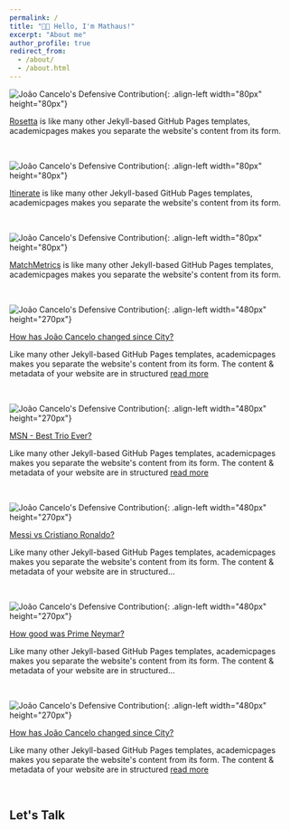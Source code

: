 ```yaml
---
permalink: /
title: "👋🏼 Hello, I'm Mathaus!"
excerpt: "About me"
author_profile: true
redirect_from: 
  - /about/
  - /about.html
---
```


![João Cancelo's Defensive Contribution](/images/rosetta.png){: .align-left width="80px" height="80px"}

<a href="https://dataprofessor.github.io/Ken_Portfolio/post/project-1/">Rosetta</a> is like many other Jekyll-based GitHub Pages templates, academicpages makes you separate the website's content from its form.<br>

<br>

![João Cancelo's Defensive Contribution](/images/itinerate.png){: .align-left width="80px" height="80px"}

<a href="https://dataprofessor.github.io/Ken_Portfolio/post/project-1/">Itinerate</a> is like many other Jekyll-based GitHub Pages templates, academicpages makes you separate the website's content from its form.<br>

<br>

![João Cancelo's Defensive Contribution](/images/matchmetrics.png){: .align-left width="80px" height="80px"}

<a href="https://dataprofessor.github.io/Ken_Portfolio/post/project-1/">MatchMetrics</a> is like many other Jekyll-based GitHub Pages templates, academicpages makes you separate the website's content from its form.<br>

<br>

![João Cancelo's Defensive Contribution](/images/thumbnail0.png){: .align-left width="480px" height="270px"}

[How has João Cancelo changed since City?](https://github.com/academicpages/academicpages.github.io)

Like many other Jekyll-based GitHub Pages templates, academicpages makes you separate the website's content from its form. The content & metadata of your website are in structured <a href="https://dataprofessor.github.io/Ken_Portfolio/post/project-1/">read more</a><br>

<br>

![João Cancelo's Defensive Contribution](/images/thumbnail1.png){: .align-left width="480px" height="270px"}

[MSN - Best Trio Ever?](https://github.com/academicpages/academicpages.github.io)

Like many other Jekyll-based GitHub Pages templates, academicpages makes you separate the website's content from its form. The content & metadata of your website are in structured <a href="https://dataprofessor.github.io/Ken_Portfolio/post/project-1/">read more</a><br>

<br>

![João Cancelo's Defensive Contribution](/images/thumbnail2.png){: .align-left width="480px" height="270px"}

[Messi vs Cristiano Ronaldo?](https://github.com/academicpages/academicpages.github.io)

Like many other Jekyll-based GitHub Pages templates, academicpages makes you separate the website's content from its form. The content & metadata of your website are in structured...<br>

<br>

![João Cancelo's Defensive Contribution](/images/thumbnail3.png){: .align-left width="480px" height="270px"}

[How good was Prime Neymar?](https://github.com/academicpages/academicpages.github.io)

Like many other Jekyll-based GitHub Pages templates, academicpages makes you separate the website's content from its form. The content & metadata of your website are in structured...<br>

<br>

![João Cancelo's Defensive Contribution](/images/thumbnail4.png){: .align-left width="480px" height="270px"}

[How has João Cancelo changed since City?](https://github.com/academicpages/academicpages.github.io)

Like many other Jekyll-based GitHub Pages templates, academicpages makes you separate the website's content from its form. The content & metadata of your website are in structured <a href="https://dataprofessor.github.io/Ken_Portfolio/post/project-1/">read more</a><br>

<br>

## Let's Talk